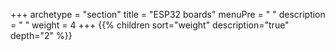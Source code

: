 +++
archetype = "section"
title = "ESP32 boards"
menuPre = "<i class='fas fa-microchip'></i> "
description = " "
weight = 4
+++
{{% children sort="weight" description="true" depth="2" %}}
